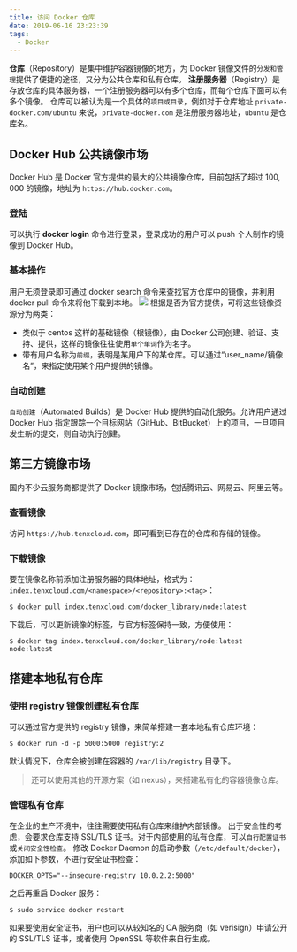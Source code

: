 ```yaml
---
title: 访问 Docker 仓库
date: 2019-06-16 23:23:39
tags:
  - Docker
---
```

**仓库**（Repository）是集中维护容器镜像的地方，为 Docker 镜像文件的`分发和管理`提供了便捷的途径，又分为公共仓库和私有仓库。
**注册服务器**（Registry）是存放仓库的具体服务器，一个注册服务器可以有多个仓库，而每个仓库下面可以有多个镜像。
仓库可以被认为是一个具体的`项目或目录`，例如对于仓库地址 `private-docker.com/ubuntu` 来说，`private-docker.com` 是注册服务器地址，`ubuntu` 是仓库名。
## Docker Hub 公共镜像市场
Docker Hub 是 Docker 官方提供的最大的公共镜像仓库，目前包括了超过 100, 000 的镜像，地址为 `https://hub.docker.com`。
### 登陆
可以执行 **docker login** 命令进行登录，登录成功的用户可以 push 个人制作的镜像到 Docker Hub。
<!--more-->
### 基本操作
用户无须登录即可通过 docker search 命令来查找官方仓库中的镜像，并利用 docker pull 命令来将他下载到本地。
![](https://raw.githubusercontent.com/umarellyh/mPOST/master/Docker/5-1.jpeg)
根据是否为官方提供，可将这些镜像资源分为两类：
- 类似于 centos 这样的基础镜像（根镜像），由 Docker 公司创建、验证、支持、提供，这样的镜像往往使用`单个单词`作为名字。
- 带有用户名称为`前缀`，表明是某用户下的某仓库。可以通过“user_name/镜像名”，来指定使用某个用户提供的镜像。

### 自动创建
`自动创建`（Automated Builds）是 Docker Hub 提供的自动化服务。允许用户通过 Docker Hub 指定跟踪一个目标网站（GitHub、BitBucket）上的项目，一旦项目发生新的提交，则自动执行创建。
## 第三方镜像市场
国内不少云服务商都提供了 Docker 镜像市场，包括腾讯云、网易云、阿里云等。
### 查看镜像
访问 `https://hub.tenxcloud.com`，即可看到已存在的仓库和存储的镜像。
### 下载镜像
要在镜像名称前添加注册服务器的具体地址，格式为：`index.tenxcloud.com/<namespace>/<repository>:<tag>`：
```
$ docker pull index.tenxcloud.com/docker_library/node:latest
```
下载后，可以更新镜像的标签，与官方标签保持一致，方便使用：
```
$ docker tag index.tenxcloud.com/docker_library/node:latest node:latest
```
## 搭建本地私有仓库
### 使用 registry 镜像创建私有仓库
可以通过官方提供的 registry 镜像，来简单搭建一套本地私有仓库环境：
```
$ docker run -d -p 5000:5000 registry:2
```
默认情况下，仓库会被创建在容器的 `/var/lib/registry` 目录下。
> 还可以使用其他的开源方案（如 nexus），来搭建私有化的容器镜像仓库。

### 管理私有仓库
在企业的生产环境中，往往需要使用私有仓库来维护内部镜像。
出于安全性的考虑，会要求仓库支持 SSL/TLS 证书。对于内部使用的私有仓库，可以`自行配置证书`或`关闭安全性检查`。
修改 Docker Daemon 的启动参数（`/etc/default/docker`），添加如下参数，不进行安全证书检查：
```
DOCKER_OPTS="--insecure-registry 10.0.2.2:5000"
```
之后再重启 Docker 服务：
```
$ sudo service docker restart
```
如果要使用安全证书，用户也可以从较知名的 CA 服务商（如 verisign）申请公开的 SSL/TLS 证书，或者使用 OpenSSL 等软件来自行生成。
